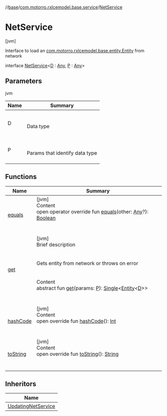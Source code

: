 //[base](../../index.md)/[com.motorro.rxlcemodel.base.service](../index.md)/[NetService](index.md)



# NetService  
 [jvm] 

Interface to load an [com.motorro.rxlcemodel.base.entity.Entity](../../com.motorro.rxlcemodel.base.entity/-entity/index.md) from network

interface [NetService](index.md)<[D](index.md) : [Any](https://kotlinlang.org/api/latest/jvm/stdlib/kotlin/-any/index.html), [P](index.md) : [Any](https://kotlinlang.org/api/latest/jvm/stdlib/kotlin/-any/index.html)>   


## Parameters  
  
jvm  
  
|  Name|  Summary| 
|---|---|
| D| <br><br>Data type<br><br>
| P| <br><br>Params that identify data type<br><br>
  


## Functions  
  
|  Name|  Summary| 
|---|---|
| [equals](https://kotlinlang.org/api/latest/jvm/stdlib/kotlin/-any/equals.html)| [jvm]  <br>Content  <br>open operator override fun [equals](https://kotlinlang.org/api/latest/jvm/stdlib/kotlin/-any/equals.html)(other: [Any](https://kotlinlang.org/api/latest/jvm/stdlib/kotlin/-any/index.html)?): [Boolean](https://kotlinlang.org/api/latest/jvm/stdlib/kotlin/-boolean/index.html)  <br><br><br>
| [get](get.md)| [jvm]  <br>Brief description  <br><br><br>Gets entity from network or throws on error<br><br>  <br>Content  <br>abstract fun [get](get.md)(params: [P](index.md)): [Single](http://reactivex.io/RxJava/2.x/javadoc/io/reactivex/Single.html)<[Entity](../../com.motorro.rxlcemodel.base.entity/-entity/index.md)<[D](index.md)>>  <br><br><br>
| [hashCode](https://kotlinlang.org/api/latest/jvm/stdlib/kotlin/-any/hash-code.html)| [jvm]  <br>Content  <br>open override fun [hashCode](https://kotlinlang.org/api/latest/jvm/stdlib/kotlin/-any/hash-code.html)(): [Int](https://kotlinlang.org/api/latest/jvm/stdlib/kotlin/-int/index.html)  <br><br><br>
| [toString](https://kotlinlang.org/api/latest/jvm/stdlib/kotlin/-any/to-string.html)| [jvm]  <br>Content  <br>open override fun [toString](https://kotlinlang.org/api/latest/jvm/stdlib/kotlin/-any/to-string.html)(): [String](https://kotlinlang.org/api/latest/jvm/stdlib/kotlin/-string/index.html)  <br><br><br>


## Inheritors  
  
|  Name| 
|---|
| [UpdatingNetService](../-updating-net-service/index.md)

